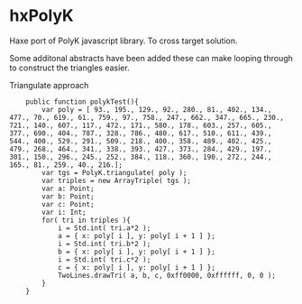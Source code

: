 # hxPolyK
Haxe port of PolyK javascript library. To cross target solution.

Some additonal abstracts have been added these can make looping through to construct the triangles easier.

Triangulate approach

```
    public function polykTest(){
        var poly = [ 93., 195., 129., 92., 280., 81., 402., 134., 477., 70., 619., 61., 759., 97., 758., 247., 662., 347., 665., 230., 721., 140., 607., 117., 472., 171., 580., 178., 603., 257., 605., 377., 690., 404., 787., 328., 786., 480., 617., 510., 611., 439., 544., 400., 529., 291., 509., 218., 400., 358., 489., 402., 425., 479., 268., 464., 341., 338., 393., 427., 373., 284., 429., 197., 301., 150., 296., 245., 252., 384., 118., 360., 190., 272., 244., 165., 81., 259., 40., 216.];
        var tgs = PolyK.triangulate( poly ); 
        var triples = new ArrayTriple( tgs );
        var a: Point;
        var b: Point;
        var c: Point;
        var i: Int;
        for( tri in triples ){
            i = Std.int( tri.a*2 );
            a = { x: poly[ i ], y: poly[ i + 1 ] };
            i = Std.int( tri.b*2 );
            b = { x: poly[ i ], y: poly[ i + 1 ] };
            i = Std.int( tri.c*2 );
            c = { x: poly[ i ], y: poly[ i + 1 ] };
            TwoLines.drawTri( a, b, c, 0xff0000, 0xffffff, 0, 0 );
        }
    }
```  
